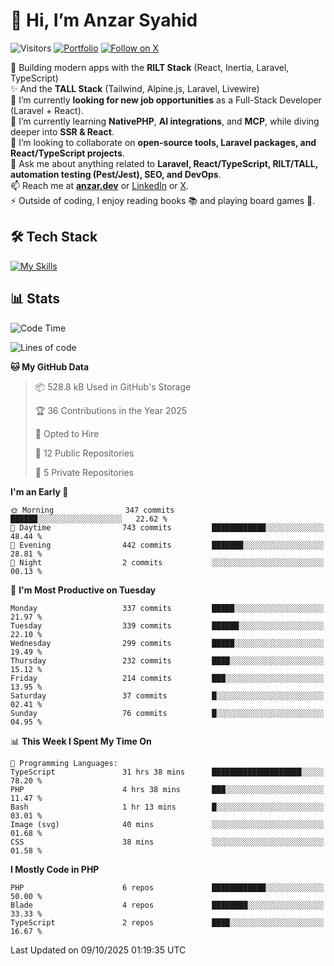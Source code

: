 # 👋 Hi, I’m Anzar Syahid  

![Visitors](https://komarev.com/ghpvc/?username=zarchp&style=flat-square&color=blue) 
[![Portfolio](https://img.shields.io/badge/Website-anzar.dev-ff69b4?style=flat-square&logo=google-chrome&logoColor=white)](https://anzar.dev)
[![Follow on X](https://img.shields.io/badge/Follow-@ZarChp-000000?style=flat-square&logo=x&logoColor=white)](https://x.com/zarchp)


🚀 Building modern apps with the **RILT Stack** (React, Inertia, Laravel, TypeScript)  
✨ And the **TALL Stack** (Tailwind, Alpine.js, Laravel, Livewire)  
🔭 I’m currently **looking for new job opportunities** as a Full-Stack Developer (Laravel + React).  
🌱 I’m currently learning **NativePHP**, **AI integrations**, and **MCP**, while diving deeper into **SSR & React**.  
👯 I’m looking to collaborate on **open-source tools, Laravel packages, and React/TypeScript projects**.  
💬 Ask me about anything related to **Laravel, React/TypeScript, RILT/TALL, automation testing (Pest/Jest), SEO, and DevOps**.  
📫 Reach me at **[anzar.dev](https://anzar.dev)** or [LinkedIn](https://linkedin.com/in/anzar-syahid) or [X](https://x.com/ZarChp).  
⚡ Outside of coding, I enjoy reading books 📚 and playing board games 🎲.  


## 🛠️ Tech Stack  
[![My Skills](https://skillicons.dev/icons?i=html,js,css,laravel,php,wordpress,graphql,vite,nodejs,typescript,react,next,vue,nuxt,alpinejs,tailwind,bootstrap,postgresql,mysql,sqlite,aws,gcp,cloudflare,docker,github,gitlab,firebase,vscode,git,figma&perline=10)](https://skillicons.dev)  

## 📊 Stats  

<!--![Anzar's GitHub stats](https://github-readme-stats.vercel.app/api?username=zarchp&show_icons=true&theme=radical)-->  

<!--START_SECTION:waka-->
![Code Time](http://img.shields.io/badge/Code%20Time-5%2C467%20hrs%2041%20mins-blue)

![Lines of code](https://img.shields.io/badge/From%20Hello%20World%20I%27ve%20Written-10.7%20million%20lines%20of%20code-blue)

**🐱 My GitHub Data** 

> 📦 528.8 kB Used in GitHub's Storage 
 > 
> 🏆 36 Contributions in the Year 2025
 > 
> 💼 Opted to Hire
 > 
> 📜 12 Public Repositories 
 > 
> 🔑 5 Private Repositories 
 > 
**I'm an Early 🐤** 

```text
🌞 Morning                347 commits         ██████░░░░░░░░░░░░░░░░░░░   22.62 % 
🌆 Daytime                743 commits         ████████████░░░░░░░░░░░░░   48.44 % 
🌃 Evening                442 commits         ███████░░░░░░░░░░░░░░░░░░   28.81 % 
🌙 Night                  2 commits           ░░░░░░░░░░░░░░░░░░░░░░░░░   00.13 % 
```
📅 **I'm Most Productive on Tuesday** 

```text
Monday                   337 commits         █████░░░░░░░░░░░░░░░░░░░░   21.97 % 
Tuesday                  339 commits         ██████░░░░░░░░░░░░░░░░░░░   22.10 % 
Wednesday                299 commits         █████░░░░░░░░░░░░░░░░░░░░   19.49 % 
Thursday                 232 commits         ████░░░░░░░░░░░░░░░░░░░░░   15.12 % 
Friday                   214 commits         ███░░░░░░░░░░░░░░░░░░░░░░   13.95 % 
Saturday                 37 commits          █░░░░░░░░░░░░░░░░░░░░░░░░   02.41 % 
Sunday                   76 commits          █░░░░░░░░░░░░░░░░░░░░░░░░   04.95 % 
```


📊 **This Week I Spent My Time On** 

```text
💬 Programming Languages: 
TypeScript               31 hrs 38 mins      ████████████████████░░░░░   78.20 % 
PHP                      4 hrs 38 mins       ███░░░░░░░░░░░░░░░░░░░░░░   11.47 % 
Bash                     1 hr 13 mins        █░░░░░░░░░░░░░░░░░░░░░░░░   03.01 % 
Image (svg)              40 mins             ░░░░░░░░░░░░░░░░░░░░░░░░░   01.68 % 
CSS                      38 mins             ░░░░░░░░░░░░░░░░░░░░░░░░░   01.58 % 
```

**I Mostly Code in PHP** 

```text
PHP                      6 repos             ████████████░░░░░░░░░░░░░   50.00 % 
Blade                    4 repos             ████████░░░░░░░░░░░░░░░░░   33.33 % 
TypeScript               2 repos             ████░░░░░░░░░░░░░░░░░░░░░   16.67 % 
```




 Last Updated on 09/10/2025 01:19:35 UTC
<!--END_SECTION:waka-->
